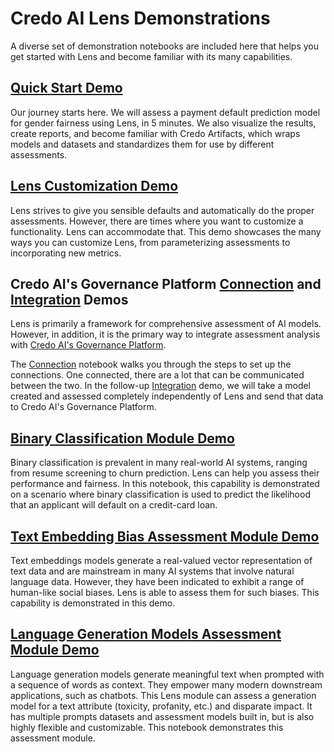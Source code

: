 # Credo AI Lens Demonstrations
A diverse set of demonstration notebooks are included here that helps you get started with Lens and become familiar with its many capabilities.

## [Quick Start Demo](https://github.com/credo-ai/credoai_lens/blob/develop/docs/notebooks/quickstart.ipynb)
Our journey starts here. We will assess a payment default prediction model for gender fairness using Lens, in 5 minutes. We also visualize the results, create reports, and become familiar with Credo Artifacts, which wraps models and datasets and standardizes them for use by different assessments. 

## [Lens Customization Demo](https://github.com/credo-ai/credoai_lens/blob/develop/docs/notebooks/lens_customization.ipynb)
Lens strives to give you sensible defaults and automatically do the proper assessments. However, there are times where you want to customize a functionality. Lens can accommodate that. This demo showcases the many ways you can customize Lens, from parameterizing assessments to incorporating new metrics.

## Credo AI's Governance Platform [Connection](https://github.com/credo-ai/credoai_lens/blob/develop/docs/notebooks/governance_integration.ipynb) and [Integration](https://github.com/credo-ai/credoai_lens/blob/develop/docs/notebooks/integration_demo.ipynb) Demos
Lens is primarily a framework for comprehensive assessment of AI models. However, in addition, it is the primary way to integrate assessment analysis with [Credo AI's Governance Platform](https://www.credo.ai/product).

The [Connection](https://github.com/credo-ai/credoai_lens/blob/develop/docs/notebooks/governance_integration.ipynb) notebook walks you through the steps to set up the connections. One connected, there are a lot that can be communicated between the two. In the follow-up [Integration](https://github.com/credo-ai/credoai_lens/blob/develop/docs/notebooks/integration_demo.ipynb) demo, we will take a model created and assessed completely independently of Lens and send that data to Credo AI's Governance Platform.

## [Binary Classification Module Demo](https://github.com/credo-ai/credoai_lens/blob/develop/docs/notebooks/module_demos/fairness_binaryclassification.ipynb)
Binary classification is prevalent in many real-world AI systems, ranging from resume screening to churn prediction. Lens can help you assess their performance and fairness. In this notebook, this capability is demonstrated on a scenario where binary classification is used to predict the likelihood that an applicant will default on a credit-card loan.

## [Text Embedding Bias Assessment Module Demo](https://github.com/credo-ai/credoai_lens/blob/develop/docs/notebooks/module_demos/fairness_nlp.ipynb)
Text embeddings models generate a real-valued vector representation of text data and are mainstream in many AI systems that involve natural language data. However, they have been indicated to exhibit a range of human-like social biases. Lens is able to assess them for such biases. This capability is demonstrated in this demo.

## [Language Generation Models Assessment Module Demo](https://github.com/credo-ai/credoai_lens/blob/develop/docs/notebooks/module_demos/nlp_generator_demo.ipynb)
Language generation models generate meaningful text when prompted with a sequence of words as context. They empower many modern downstream applications, such as chatbots. This Lens module can assess a generation model for a text attribute (toxicity, profanity, etc.) and disparate impact. It has multiple prompts datasets and assessment models built in, but is also highly flexible and customizable. This notebook demonstrates this assessment module.
